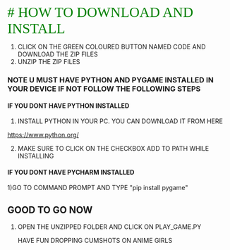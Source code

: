 <font size="6"
          face="verdana"
          color="green">
            # HOW TO DOWNLOAD AND INSTALL
        </font>



1) CLICK ON THE GREEN COLOURED BUTTON NAMED CODE AND DOWNLOAD THE ZIP FILES
2) UNZIP THE ZIP FILES

### NOTE U MUST HAVE PYTHON AND PYGAME INSTALLED IN YOUR DEVICE IF NOT FOLLOW THE FOLLOWING STEPS

#### IF YOU DONT HAVE PYTHON INSTALLED

1) INSTALL PYTHON IN YOUR PC. YOU CAN DOWNLOAD IT FROM HERE

https://www.python.org/

2) MAKE SURE TO CLICK ON THE CHECKBOX ADD TO PATH WHILE INSTALLING

#### IF YOU DONT HAVE PYCHARM INSTALLED

1)GO TO COMMAND PROMPT AND TYPE "pip install pygame"

## GOOD TO GO NOW

1) OPEN THE UNZIPPED FOLDER AND CLICK ON PLAY_GAME.PY

   HAVE FUN DROPPING CUMSHOTS ON ANIME GIRLS
